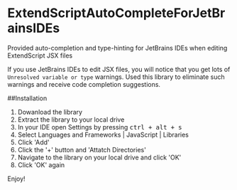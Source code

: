 # ExtendScriptAutoCompleteForJetBrainsIDEs
Provided auto-completion and type-hinting for JetBrains IDEs when editing ExtendScript JSX files


If you use JetBrains IDEs to edit JSX files, you will notice that you get lots of ```Unresolved variable or type``` warnings.
Used this library to eliminate such warnings and receive code completion suggestions. 


##Installation
1) Dowanload the library
2) Extract the library to your local drive
3) In your IDE open Settings by pressing <kbd> ctrl + alt + s</kbd>
4) Select Languages and Frameworks | JavaScript | Libraries
5) Click 'Add'
6) Click the '+' button and 'Attatch Directories'
7) Navigate to the library on your local drive and click 'OK'
9) Click 'OK' again

Enjoy!
